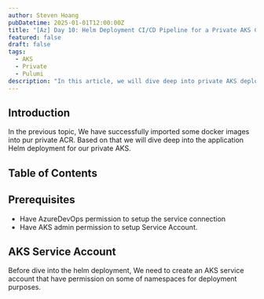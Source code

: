 ```yaml
---
author: Steven Hoang
pubDatetime: 2025-01-01T12:00:00Z
title: "[Az] Day 10: Helm Deployment CI/CD Pipeline for a Private AKS Cluster."
featured: false
draft: false
tags:
  - AKS
  - Private
  - Pulumi
description: "In this article, we will dive deep into private AKS deployment using Helm, Key Vault and ACR for our private AKS cluster."
---
```


## Introduction

In the previous topic, We have successfully imported some docker images into pur private ACR. Based on that we will dive deep into the application Helm deployment for our private AKS.

## Table of Contents

## Prerequisites

- Have AzureDevOps permission to setup the service connection
- Have AKS admin permission to setup Service Account.

## AKS Service Account

Before dive into the helm deployment, We need to create an AKS service account that have permission on some of namespaces for deployment purposes.

